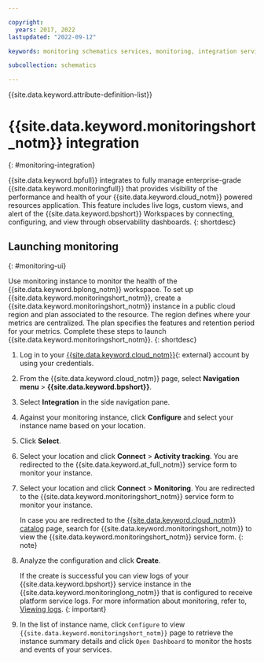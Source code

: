 ```yaml
---

copyright:
  years: 2017, 2022
lastupdated: "2022-09-12"

keywords: monitoring schematics services, monitoring, integration services

subcollection: schematics

---
```


{{site.data.keyword.attribute-definition-list}}

# {{site.data.keyword.monitoringshort_notm}} integration
{: #monitoring-integration}

{{site.data.keyword.bpfull}} integrates to fully manage enterprise-grade {{site.data.keyword.monitoringfull}} that provides visibility of the performance and health of your {{site.data.keyword.cloud_notm}} powered resources application. This feature includes live logs, custom views, and alert of the {{site.data.keyword.bpshort}} Workspaces by connecting, configuring, and view through observability dashboards.
{: shortdesc}

## Launching monitoring
{: #monitoring-ui}

Use monitoring instance to monitor the health of the {{site.data.keyword.bplong_notm}} workspace. To set up {{site.data.keyword.monitoringshort_notm}}, create a {{site.data.keyword.monitoringshort_notm}} instance in a public cloud region and plan associated to the resource. The region defines where your metrics are centralized. The plan specifies the features and retention period for your metrics. Complete these steps to launch {{site.data.keyword.monitoringshort_notm}}.
{: shortdesc}

1. Log in to your [{{site.data.keyword.cloud_notm}}](https://cloud.ibm.com/){: external} account by using your credentials. 
2. From the {{site.data.keyword.cloud_notm}} page, select **Navigation menu** > **{{site.data.keyword.bpshort}}**.
3. Select **Integration** in the side navigation pane.
4. Against your monitoring instance, click **Configure** and select your instance name based on your location.
5. Click **Select**.
6. Select your location and click **Connect** > **Activity tracking**. You are redirected to the {{site.data.keyword.at_full_notm}} service form to monitor your instance.
7. Select your location and click **Connect** > **Monitoring**. You are redirected to the {{site.data.keyword.monitoringshort_notm}} service form to monitor your instance.
   
   In case you are redirected to the [{{site.data.keyword.cloud_notm}} catalog](https://cloud.ibm.com/catalog) page, search for {{site.data.keyword.monitoringshort_notm}} to view the {{site.data.keyword.monitoringshort_notm}} service form.
   {: note}

8. Analyze the configuration and click **Create**.

    If the create is successful you can view logs of your {{site.data.keyword.bpshort}} service instance in the {{site.data.keyword.monitoringlong_notm}} that is configured to receive platform service logs. For more information about monitoring, refer to, [Viewing logs](/docs/log-analysis?topic=log-analysis-monitor_logs).
    {: important}

9. In the list of instance name, click `Configure` to view `{{site.data.keyword.monitoringshort_notm}}` page to retrieve the instance summary details and click `Open Dashboard` to monitor the hosts and events of your services.
